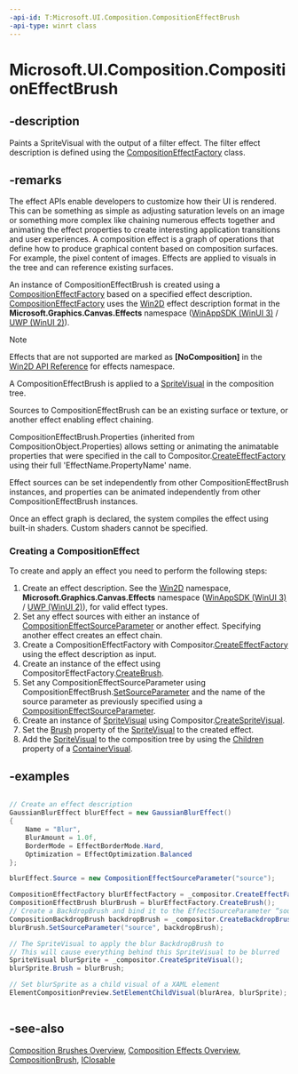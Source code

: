 ```yaml
---
-api-id: T:Microsoft.UI.Composition.CompositionEffectBrush
-api-type: winrt class
---
```


<!-- Class syntax.
public class CompositionEffectBrush : Windows.UI.Composition.CompositionBrush, Windows.UI.Composition.ICompositionEffectBrush
-->

# Microsoft.UI.Composition.CompositionEffectBrush

## -description
Paints a SpriteVisual with the output of a filter effect. The filter effect description is defined using the  [CompositionEffectFactory](compositioneffectfactory.md) class.

## -remarks
The effect APIs enable developers to customize how their UI is rendered. This can be something as simple as adjusting saturation levels on an image or something more complex like chaining numerous effects together and animating the effect properties to create interesting application transitions and user experiences. A composition effect is a graph of operations that define how to produce graphical content based on composition surfaces. For example, the pixel content of images. Effects are applied to visuals in the tree and can reference existing surfaces.

An instance of CompositionEffectBrush is created using a [CompositionEffectFactory](compositioneffectfactory.md) based on a specified effect description. [CompositionEffectFactory](compositioneffectfactory.md) uses the [Win2D](https://microsoft.github.io/Win2D/html/Introduction.htm) effect description format in the **Microsoft.Graphics.Canvas.Effects** namespace ([WinAppSDK (WinUI 3)](https://microsoft.github.io/Win2D/WinUI3/html/N_Microsoft_Graphics_Canvas_Effects.htm) / [UWP (WinUI 2)](https://microsoft.github.io/Win2D/WinUI2/html/N_Microsoft_Graphics_Canvas_Effects.htm)).

> [!NOTE]
> Effects that are not supported are marked as **[NoComposition]** in the [Win2D API Reference](https://microsoft.github.io/Win2D/html/Introduction.htm) for effects namespace.

A CompositionEffectBrush is applied to a [SpriteVisual](spritevisual.md) in the composition tree.

Sources to CompositionEffectBrush can be an existing surface or texture, or another effect enabling effect chaining.

CompositionEffectBrush.Properties (inherited from CompositionObject.Properties) allows setting or animating the animatable properties that were specified in the call to Compositor.[CreateEffectFactory](compositor_createeffectfactory_720924202.md) using their full 'EffectName.PropertyName' name.

Effect sources can be set independently from other CompositionEffectBrush instances, and properties can be animated independently from other CompositionEffectBrush instances.

Once an effect graph is declared, the system compiles the effect using built-in shaders. Custom shaders cannot be specified.

### Creating a CompositionEffect

To create and apply an effect you need to perform the following steps:

1. Create an effect description. See the [Win2D](https://microsoft.github.io/Win2D/html/Introduction.htm) namespace, **Microsoft.Graphics.Canvas.Effects** namespace ([WinAppSDK (WinUI 3)](https://microsoft.github.io/Win2D/WinUI3/html/N_Microsoft_Graphics_Canvas_Effects.htm) / [UWP (WinUI 2)](https://microsoft.github.io/Win2D/WinUI2/html/N_Microsoft_Graphics_Canvas_Effects.htm)), for valid effect types.
1. Set any effect sources with either an instance of [CompositionEffectSourceParameter](compositioneffectsourceparameter.md) or another effect. Specifying another effect creates an effect chain.
1. Create a CompositionEffectFactory with Compositor.[CreateEffectFactory](compositor_createeffectfactory_720924202.md) using the effect description as input.
1. Create an instance of the effect using CompositorEffectFactory.[CreateBrush](compositioneffectfactory_createbrush_639615316.md).
1. Set any CompositionEffectSourceParameter using CompositionEffectBrush.[SetSourceParameter](compositioneffectbrush_setsourceparameter_286598971.md) and the name of the source parameter as previously specified using a [CompositionEffectSourceParameter](compositioneffectsourceparameter.md).
1. Create an instance of [SpriteVisual](spritevisual.md) using Compositor.[CreateSpriteVisual](compositor_createspritevisual_1850565165.md).
1. Set the [Brush](spritevisual_brush.md) property of the [SpriteVisual](spritevisual.md) to the created effect.
1. Add the [SpriteVisual](spritevisual.md) to the composition tree by using the [Children](containervisual_children.md) property of a [ContainerVisual](containervisual.md).


## -examples


```csharp

// Create an effect description 
GaussianBlurEffect blurEffect = new GaussianBlurEffect() 
{ 
    Name = "Blur", 
    BlurAmount = 1.0f, 
    BorderMode = EffectBorderMode.Hard, 
    Optimization = EffectOptimization.Balanced 
}; 

blurEffect.Source = new CompositionEffectSourceParameter("source"); 

CompositionEffectFactory blurEffectFactory = _compositor.CreateEffectFactory(blurEffect); 
CompositionEffectBrush blurBrush = blurEffectFactory.CreateBrush(); 
// Create a BackdropBrush and bind it to the EffectSourceParameter “source” 
CompositionBackdropBrush backdropBrush = _compositor.CreateBackdropBrush(); 
blurBrush.SetSourceParameter("source", backdropBrush); 

// The SpriteVisual to apply the blur BackdropBrush to 
// This will cause everything behind this SpriteVisual to be blurred 
SpriteVisual blurSprite = _compositor.CreateSpriteVisual(); 
blurSprite.Brush = blurBrush; 

// Set blurSprite as a child visual of a XAML element 
ElementCompositionPreview.SetElementChildVisual(blurArea, blurSprite); 
          
```



## -see-also
[Composition Brushes Overview](/windows/uwp/graphics/composition-brushes), [Composition Effects Overview](/en-us/windows/uwp/composition/composition-effects), [CompositionBrush](compositionbrush.md), [IClosable](/uwp/api/windows.foundation.iclosable)
